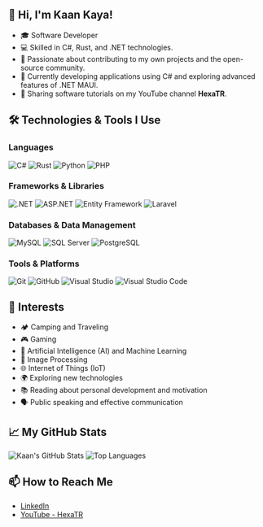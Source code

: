 <!--## Hi there 👋-->


<!--
**kaankaya/kaankaya** is a ✨ _special_ ✨ repository because its `README.md` (this file) appears on your GitHub profile.

Here are some ideas to get you started:

- 🔭 I’m currently working on ...
- 🌱 I’m currently learning ...
- 👯 I’m looking to collaborate on ...
- 🤔 I’m looking for help with ...
- 💬 Ask me about ...
- 📫 How to reach me: ...
- 😄 Pronouns: ...
- ⚡ Fun fact: ...
-->

## 👋 Hi, I'm Kaan Kaya!

- 🎓 Software Developer 
- 💻 Skilled in C#, Rust, and .NET technologies.
- 🎯 Passionate about contributing to my own projects and the open-source community.
- 🌱 Currently developing applications using C# and exploring advanced features of .NET MAUI.
- 🚀 Sharing software tutorials on my YouTube channel **HexaTR**.

## 🛠️ Technologies & Tools I Use

### Languages
![C#](https://img.shields.io/badge/-C%23-239120?style=for-the-badge&logo=c-sharp&logoColor=white)
![Rust](https://img.shields.io/badge/-Rust-000000?style=for-the-badge&logo=rust&logoColor=white)
![Python](https://img.shields.io/badge/-Python-3776AB?style=for-the-badge&logo=python&logoColor=white)
![PHP](https://img.shields.io/badge/-PHP-777BB4?style=for-the-badge&logo=php&logoColor=white)

### Frameworks & Libraries
![.NET](https://img.shields.io/badge/-.NET-512BD4?style=for-the-badge&logo=dotnet&logoColor=white)
![ASP.NET](https://img.shields.io/badge/-ASP.NET-512BD4?style=for-the-badge&logo=dotnet&logoColor=white)
![Entity Framework](https://img.shields.io/badge/-Entity%20Framework-512BD4?style=for-the-badge&logo=dotnet&logoColor=white)
![Laravel](https://img.shields.io/badge/-Laravel-FF2D20?style=for-the-badge&logo=laravel&logoColor=white)

### Databases & Data Management
![MySQL](https://img.shields.io/badge/-MySQL-4479A1?style=for-the-badge&logo=mysql&logoColor=white)
![SQL Server](https://img.shields.io/badge/-SQL%20Server-CC2927?style=for-the-badge&logo=microsoft-sql-server&logoColor=white)
![PostgreSQL](https://img.shields.io/badge/-PostgreSQL-336791?style=for-the-badge&logo=postgresql&logoColor=white)

### Tools & Platforms
![Git](https://img.shields.io/badge/-Git-F05032?style=for-the-badge&logo=git&logoColor=white)
![GitHub](https://img.shields.io/badge/-GitHub-181717?style=for-the-badge&logo=github&logoColor=white)
![Visual Studio](https://img.shields.io/badge/-Visual%20Studio-5C2D91?style=for-the-badge&logo=visualstudio&logoColor=white)
![Visual Studio Code](https://img.shields.io/badge/-VS%20Code-007ACC?style=for-the-badge&logo=visualstudiocode&logoColor=white)

## 🎯 Interests

- 🏕️ Camping and Traveling
- 🎮 Gaming
- 🤖 Artificial Intelligence (AI) and Machine Learning
- 🧠 Image Processing
- 🌐 Internet of Things (IoT)
- 🌍 Exploring new technologies
- 📚 Reading about personal development and motivation
- 🗣️ Public speaking and effective communication

## 📈 My GitHub Stats

![Kaan's GitHub Stats](https://github-readme-stats.vercel.app/api?username=kaankaya&show_icons=true&theme=radical)
![Top Languages](https://github-readme-stats.vercel.app/api/top-langs/?username=kaankaya&layout=compact&theme=radical)

<!--## 🌟 Featured Projects

- [**Project Name**](https://github.com/kaankaya/project-link) - Brief description of the project.
- [**Another Project**](https://github.com/kaankaya/project-link) - Brief description of the project.
-->
## 📫 How to Reach Me

- [LinkedIn](https://www.linkedin.com/in/kaankaya) 
- [YouTube - HexaTR]([https://www.youtube.com/@hexatr])





